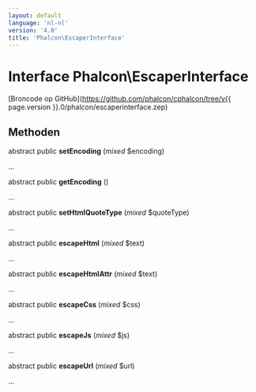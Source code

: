 ```yaml
---
layout: default
language: 'nl-nl'
version: '4.0'
title: 'Phalcon\EscaperInterface'
---
```


# Interface **Phalcon\EscaperInterface**

[Broncode op GitHub](https://github.com/phalcon/cphalcon/tree/v{{ page.version }}.0/phalcon/escaperinterface.zep)

## Methoden

abstract public **setEncoding** (*mixed* $encoding)

...

abstract public **getEncoding** ()

...

abstract public **setHtmlQuoteType** (*mixed* $quoteType)

...

abstract public **escapeHtml** (*mixed* $text)

...

abstract public **escapeHtmlAttr** (*mixed* $text)

...

abstract public **escapeCss** (*mixed* $css)

...

abstract public **escapeJs** (*mixed* $js)

...

abstract public **escapeUrl** (*mixed* $url)

...